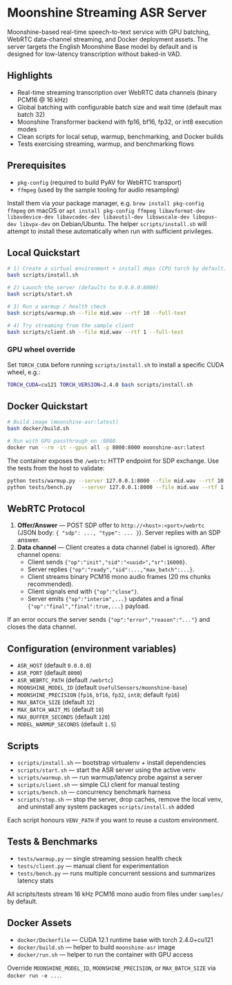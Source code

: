 # Moonshine Streaming ASR Server

Moonshine-based real-time speech-to-text service with GPU batching, WebRTC data-channel streaming, and Docker deployment assets. The server targets the English Moonshine Base model by default and is designed for low-latency transcription without baked-in VAD.

## Highlights
- Real-time streaming transcription over WebRTC data channels (binary PCM16 @ 16 kHz)
- Global batching with configurable batch size and wait time (default max batch 32)
- Moonshine Transformer backend with fp16, bf16, fp32, or int8 execution modes
- Clean scripts for local setup, warmup, benchmarking, and Docker builds
- Tests exercising streaming, warmup, and benchmarking flows

## Prerequisites
- `pkg-config` (required to build PyAV for WebRTC transport)
- `ffmpeg` (used by the sample tooling for audio resampling)

Install them via your package manager, e.g. `brew install pkg-config ffmpeg` on macOS or `apt install pkg-config ffmpeg libavformat-dev libavdevice-dev libavcodec-dev libavutil-dev libswscale-dev libopus-dev libvpx-dev` on Debian/Ubuntu. The helper `scripts/install.sh` will attempt to install these automatically when run with sufficient privileges.

## Local Quickstart
```bash
# 1) Create a virtual environment + install deps (CPU torch by default)
bash scripts/install.sh

# 2) Launch the server (defaults to 0.0.0.0:8000)
bash scripts/start.sh

# 3) Run a warmup / health check
bash scripts/warmup.sh --file mid.wav --rtf 10 --full-text

# 4) Try streaming from the sample client
bash scripts/client.sh --file mid.wav --rtf 1 --full-text
```

### GPU wheel override
Set `TORCH_CUDA` before running `scripts/install.sh` to install a specific CUDA wheel, e.g.:
```bash
TORCH_CUDA=cu121 TORCH_VERSION=2.4.0 bash scripts/install.sh
```

## Docker Quickstart
```bash
# Build image (moonshine-asr:latest)
bash docker/build.sh

# Run with GPU passthrough on :8000
docker run --rm -it --gpus all -p 8000:8000 moonshine-asr:latest
```

The container exposes the `/webrtc` HTTP endpoint for SDP exchange. Use the tests from the host to validate:
```bash
python tests/warmup.py --server 127.0.0.1:8000 --file mid.wav --rtf 10 --full-text
python tests/bench.py   --server 127.0.0.1:8000 --file mid.wav --rtf 1.0 --n 20 --concurrency 5
```

## WebRTC Protocol
1. **Offer/Answer** — POST SDP offer to `http://<host>:<port>/webrtc` (JSON body: `{ "sdp": ..., "type": ... }`). Server replies with an SDP answer.
2. **Data channel** — Client creates a data channel (label is ignored). After channel opens:
   - Client sends `{"op":"init","sid":"<uuid>","sr":16000}`.
   - Server replies `{"op":"ready","sid":...,"max_batch":...}`.
   - Client streams binary PCM16 mono audio frames (20 ms chunks recommended).
   - Client signals end with `{"op":"close"}`.
   - Server emits `{"op":"interim",...}` updates and a final `{"op":"final","final":true,...}` payload.

If an error occurs the server sends `{"op":"error","reason":"..."}` and closes the data channel.

## Configuration (environment variables)
- `ASR_HOST` (default `0.0.0.0`)
- `ASR_PORT` (default `8000`)
- `ASR_WEBRTC_PATH` (default `/webrtc`)
- `MOONSHINE_MODEL_ID` (default `UsefulSensors/moonshine-base`)
- `MOONSHINE_PRECISION` (`fp16`, `bf16`, `fp32`, `int8`; default `fp16`)
- `MAX_BATCH_SIZE` (default `32`)
- `MAX_BATCH_WAIT_MS` (default `10`)
- `MAX_BUFFER_SECONDS` (default `120`)
- `MODEL_WARMUP_SECONDS` (default `1.5`)

## Scripts
- `scripts/install.sh` — bootstrap virtualenv + install dependencies
- `scripts/start.sh` — start the ASR server using the active venv
- `scripts/warmup.sh` — run warmup/latency probe against a server
- `scripts/client.sh` — simple CLI client for manual testing
- `scripts/bench.sh` — concurrency benchmark harness
- `scripts/stop.sh` — stop the server, drop caches, remove the local venv, and uninstall any system packages `scripts/install.sh` added

Each script honours `VENV_PATH` if you want to reuse a custom environment.

## Tests & Benchmarks
- `tests/warmup.py` — single streaming session health check
- `tests/client.py` — manual client for experimentation
- `tests/bench.py` — runs multiple concurrent sessions and summarizes latency stats

All scripts/tests stream 16 kHz PCM16 mono audio from files under `samples/` by default.

## Docker Assets
- `docker/Dockerfile` — CUDA 12.1 runtime base with torch 2.4.0+cu121
- `docker/build.sh` — helper to build `moonshine-asr` image
- `docker/run.sh` — helper to run the container with GPU access

Override `MOONSHINE_MODEL_ID`, `MOONSHINE_PRECISION`, or `MAX_BATCH_SIZE` via `docker run -e ...`.
